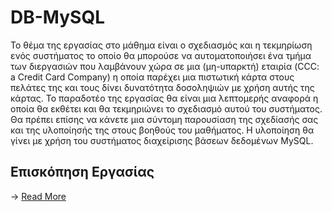 # DB-MySQL

  Το θέμα της εργασίας στο μάθημα είναι ο σχεδιασμός και η τεκμηρίωση ενός συστήματος το οποίο θα μπορούσε να αυτοματοποιήσει 
ένα τμήμα των διεργασιών που λαμβάνουν χώρα σε μια (μη-υπαρκτή) εταιρία (CCC: a Credit Card Company) η οποία παρέχει μια 
πιστωτική κάρτα στους πελάτες της και τους δίνει δυνατότητα δοσοληψιών με χρήση αυτής της κάρτας. Το παραδοτέο της εργασίας 
θα είναι μια λεπτομερής αναφορά  η οποία θα εκθέτει και θα τεκμηριώνει το σχεδιασμό αυτού του συστήματος. Θα πρέπει επίσης να 
κάνετε μια σύντομη παρουσίαση της σχεδίασής σας και της υλοποίησής της στους βοηθούς του μαθήματος. Η υλοποίηση θα γίνει με χρήση 
του συστήματος διαχείρισης βάσεων δεδομένων MySQL. 

## Επισκόπηση Εργασίας
  -> [Read More](https://github.com/tasos-ana/DB-MySQL/blob/master/DOCS/Project.pdf)
